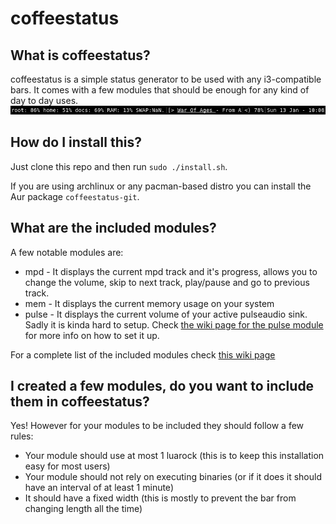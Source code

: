 # coffeestatus
## What is coffeestatus?
coffeestatus is a simple status generator to be used with any i3-compatible bars. It comes with a few modules that should be enough for any kind of day to day uses.
![Coffeestatus screenshot](https://raw.githubusercontent.com/cafehaine/coffeestatus/master/screenshot.png)
## How do I install this?
Just clone this repo and then run `sudo ./install.sh`.

If you are using archlinux or any pacman-based distro you can install the Aur package `coffeestatus-git`.
## What are the included modules?
A few notable modules are:
 - mpd - It displays the current mpd track and it's progress, allows you to change the volume, skip to next track, play/pause and go to previous track.
 - mem - It displays the current memory usage on your system
 - pulse - It displays the current volume of your active pulseaudio sink. Sadly it is kinda hard to setup. Check [the wiki page for the pulse module](https://github.com/cafehaine/coffeestatus/wiki/pulse-module) for more info on how to set it up.

For a complete list of the included modules check [this wiki page](https://github.com/cafehaine/coffeestatus/wiki/Modules)
## I created a few modules, do you want to include them in coffeestatus?
Yes! However for your modules to be included they should follow a few rules:
 - Your module should use at most 1 luarock (this is to keep this installation easy for most users)
 - Your module should not rely on executing binaries (or if it does it should have an interval of at least 1 minute)
 - It should have a fixed width (this is mostly to prevent the bar from changing length all the time)

